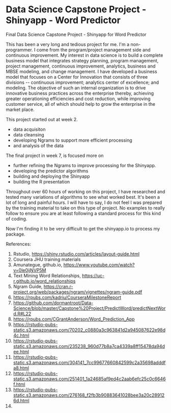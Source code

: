 # Data Science Capstone Project - Shinyapp - Word Predictor
Final Data Science Capstone Project - Shinyapp for Word Predictor

This has been a very long and tedious project for me.  I'm a non-programmer.  I come from the program/project management side and continuous improvement.  My interest in data science is to build a complete business model that integrates strategy planning, program management, project management, continuous improvement, analytics, business and MBSE modeling, and change management.  I have developed a business model that focuses on a Center for Innovation that consists of three divisions -- continuous improvement; analytics center of excellence; and modeling.  The objective of such an internal organization is to drive innovative business practices across the enterprise thereby, achieving greater operationing efficiencies and cost reduction, while improving customer service, all of which should help to grow the enterprise in the market place.

This project started out at week 2.  
- data acquisiton
- data cleansing
- developing Ngrams to support more efficient processing
- and analysis of the data

The final project in week 7, is focused more on 
- further refining the Ngrams to improve processing for the Shinyapp.
- developing the predictor algorithms
- building and deploying the Shinyapp
- building the R presentation 

Throughout over 60 hours of working on this project, I have researched and tested many variations of algorithms to see what worked best.  It's been a lot of long and painful hours. I will have to say, I do not feel I was prepared by the training material to take on this type of project.   No examples to really follow to ensure you are at least following a standard process for this kind of coding.  

Now I'm finding it to be very difficult to get the shinyapp.io to process my package.

References:  
1. Rstudio, https://shiny.rstudio.com/articles/layout-guide.html
2. Coursera JHU training materials
3. Amunategue, github.io, https://www.youtube.com/watch?v=0le0ijNVP5M
4. Text Mining Word Relationships, https://uc-r.github.io/word_relationships
5. Ngram Guide, https://cran.r-project.org/web/packages/ngram/vignettes/ngram-guide.pdf
6. https://rpubs.com/kadriu/CourseraMilestoneReport
7. https://github.com/dormantroot/Data-Science/blob/master/Capstone%20Project/PredictWord/predictNextWord.R#L22
8. https://rpubs.com/CGrantAnderson/Word_Prediction_App
9. https://rstudio-pubs-static.s3.amazonaws.com/70202_c0880a3c963841d2a945087622e98d4c.html
10. https://rstudio-pubs-static.s3.amazonaws.com/235238_960d77b8a7ca4339a8ff15478da94dee.html
11. https://rstudio-pubs-static.s3.amazonaws.com/304141_7cc99677660842599c2a35698adddfa8.html
12. https://rstudio-pubs-static.s3.amazonaws.com/251401_1a24685af9ed4c2aab6efc25c0c6646f.html
13. https://rstudio-pubs-static.s3.amazonaws.com/276168_f2fb3b90883641028bee3a20c289126d.html
14. 

